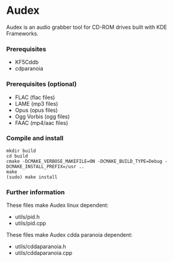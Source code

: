 Audex
=====

Audex is an audio grabber tool for CD-ROM drives built with KDE Frameworks.

### Prerequisites

* KF5Cddb
* cdparanoia

### Prerequisites (optional)

* FLAC (flac files)
* LAME (mp3 files)
* Opus (opus files)
* Ogg Vorbis (ogg files)
* FAAC (mp4/aac files)

### Compile and install
```
mkdir build
cd build
cmake -DCMAKE_VERBOSE_MAKEFILE=ON -DCMAKE_BUILD_TYPE=Debug -DCMAKE_INSTALL_PREFIX=/usr ..
make
(sudo) make install
```

### Further information

These files make Audex linux dependent:

* utils/pid.h
* utils/pid.cpp

These files make Audex cdda paranoia dependent:

* utils/cddaparanoia.h
* utils/cddaparanoia.cpp


